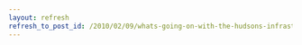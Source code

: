 ```yaml
---
layout: refresh
refresh_to_post_id: /2010/02/09/whats-going-on-with-the-hudsons-infrastructure
---
```

